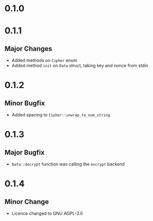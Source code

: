 # 0.1.0

# 0.1.1
## Major Changes
* Added methods on `Cipher` enum
* Added method `init` on `Data` struct, taking key and nonce from stdin

# 0.1.2
## Minor Bugfix
* Added spacing to `Cipher::unwrap_to_num_string`

# 0.1.3
## Major Bugfix
* `Data::decrypt` function was calling the `encrypt` backend

# 0.1.4
## Minor Change
* Licence changed to GNU AGPL-3.0